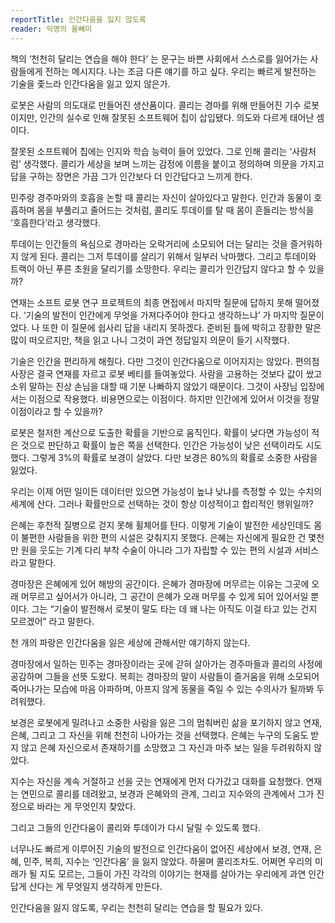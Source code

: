 ```yaml
---
reportTitle: 인간다움을 잃지 않도록
reader: 익명의 올빼미
---
```


책의 ‘천천히 달리는 연습을 해야 한다’ 는 문구는 바쁜 사회에서 스스로를 잃어가는 사람들에게 전하는 메시지다. 나는 조금 다른 얘기를 하고 싶다.  우리는 빠르게 발전하는 기술을 좇느라 인간다움을 잃고 있지 않은가. 


로봇은 사람의 의도대로 만들어진 생산품이다. 콜리는 경마를 위해 만들어진 기수 로봇이지만, 인간의 실수로 인해 잘못된 소프트웨어 칩이 삽입됐다. 의도와 다르게 태어난 셈이다.

잘못된 소프트웨어 칩에는 인지와 학습 능력이 들어 있었다. 그로 인해 콜리는 ‘사람처럼’ 생각했다. 콜리가 세상을 보며 느끼는 감정에 이름을 붙이고 정의하며 의문을 가지고 답을 구하는 장면은 가끔 그가 인간보다 더 인간답다고 느끼게 한다.

민주랑 경주마와의 호흡을 논할 때 콜리는 자신이 살아있다고 말한다. 인간과 동물이 호흡하며 몸을 부풀리고 줄어드는 것처럼, 콜리도 투데이를 탈 때 몸이 흔들리는 방식을 ‘호흡한다’라고 생각했다.

투데이는 인간들의 욕심으로 경마라는 오락거리에 소모되어 더는 달리는 것을 즐거워하지 않게 된다. 콜리는 그저 투데이를 살리기 위해서 일부러 낙마했다. 그리고 투데이와 트랙이 아닌 푸른 초원을 달리기를 소망한다.  우리는 콜리가 인간답지 않다고 할 수 있을까?


연재는 소프트 로봇 연구 프로젝트의 최종 면접에서 마지막 질문에 답하지 못해 떨어졌다. ‘기술의 발전이 인간에게 무엇을 가져다주어야 한다고 생각하느냐’ 가 마지막 질문이었다. 나 또한 이 질문에 쉽사리 답을 내리지 못하겠다. 준비된 틀에 박히고 장황한 말은 많이 떠오르지만, 책을 읽고 나니 그것이 과연 정답일지 의문이 들기 시작했다.

기술은 인간을 편리하게 해줬다. 다만 그것이 인간다움으로 이어지지는 않았다. 편의점 사장은 결국 연재를 자르고 로봇 베티를 들여놓았다. 사람을 고용하는 것보다 값이 쌌고 소위 말하는 진상 손님을 대할 때 기분 나빠하지 않았기 때문이다. 그것이 사장님 입장에서는 이점으로 작용했다. 비용면으로는 이점이다. 하지만 인간에게 있어서 이것을 정말 이점이라고 할 수 있을까?


로봇은 철저한 계산으로 도출한 확률을 기반으로 움직인다. 확률이 낮다면 가능성이 적은 것으로 판단하고 확률이 높은 쪽을 선택한다. 인간은 가능성이 낮은 선택이라도 시도했다. 그렇게 3%의 확률로 보경이 살았다. 다만 보경은 80%의 확률로 소중한 사람을 잃었다.

우리는 이제 어떤 일이든 데이터만 있으면 가능성이 높냐 낮냐를 측정할 수 있는 수치의 세계에 산다. 그러나 확률만으로 선택하는 것이 항상 이성적이고 합리적인 행위일까?


은혜는 후천적 질병으로 걷지 못해 휠체어를 탄다. 이렇게 기술이 발전한 세상인데도 몸이 불편한 사람들을 위한 편의 시설은 갖춰지지 못했다. 은혜는 자신에게 필요한 건 몇천만 원을 웃도는 기계 다리 부착 수술이 아니라 그가 자립할 수 있는 편의 시설과 서비스라고 말한다. 

경마장은 은혜에게 있어 해방의 공간이다. 은혜가 경마장에 머무르는 이유는 그곳에 오래 머무르고 싶어서가 아니라, 그 공간이 은혜가 오래 머무를 수 있게 되어 있어서일 뿐이다. 그는 “기술이 발전해서 로봇이 말도 타는 데 왜 나는 아직도 이걸 타고 있는 건지 모르겠어” 라고 말한다.


천 개의 파랑은 인간다움을 잃은 세상에 관해서만 얘기하지 않는다. 

경마장에서 일하는 민주는 경마장이라는 곳에 갇혀 살아가는 경주마들과 콜리의 사정에 공감하며 그들을 선뜻 도왔다. 복희는 경마장의 말이 사람들이 즐거움을 위해 소모되어 죽어나가는 모습에 마음 아파하며, 아프지 않게 동물을 죽일 수 있는 수의사가 될까봐 두려워했다.

보경은 로봇에게 밀려나고 소중한 사람을 잃은 그의 멈춰버린 삶을 포기하지 않고 연재, 은혜, 그리고 그 자신을 위해 천천히 나아가는 것을 선택했다. 은혜는 누구의 도움도 받지 않고 은혜 자신으로서 존재하기를 소망했고 그 자신과 마주 보는 일을 두려워하지 않았다.

지수는 자신을 계속 거절하고 선을 긋는 연재에게 먼저 다가갔고 대화를 요청했다. 연재는 연민으로 콜리를 데려왔고, 보경과 은혜와의 관계, 그리고 지수와의 관계에서 그가 진정으로 바라는 게 무엇인지 찾았다.

그리고 그들의 인간다움이 콜리와 투데이가 다시 달릴 수 있도록 했다.


너무나도 빠르게 이루어진 기술의 발전으로 인간다움이 없어진 세상에서 보경, 연재, 은혜, 민주, 복희, 지수는 ‘인간다움’ 을 잃지 않았다. 하물며 콜리조차도. 어쩌면 우리의 미래가 될 지도 모르는, 그들이 가진 각각의 이야기는 현재를 살아가는 우리에게 과연 인간답게 산다는 게 무엇일지 생각하게 만든다. 

인간다움을 잃지 않도록, 우리는 천천히 달리는 연습을 할 필요가 있다.